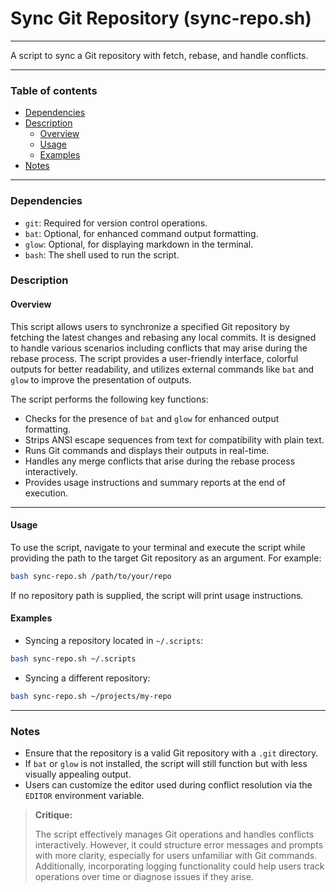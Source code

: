 # Sync Git Repository (sync-repo.sh)

---

A script to sync a Git repository with fetch, rebase, and handle conflicts.

---

### Table of contents

- [Dependencies](#dependencies)
- [Description](#description)
    - [Overview](#overview)
    - [Usage](#usage)
    - [Examples](#examples)
- [Notes](#notes)

---

<a name="dependencies" />

### Dependencies

- `git`: Required for version control operations.
- `bat`: Optional, for enhanced command output formatting.
- `glow`: Optional, for displaying markdown in the terminal.
- `bash`: The shell used to run the script.

<a name="description" />

### Description

<a name="overview" />

#### Overview

This script allows users to synchronize a specified Git repository by fetching the latest changes and rebasing any local commits. It is designed to handle various scenarios including conflicts that may arise during the rebase process. The script provides a user-friendly interface, colorful outputs for better readability, and utilizes external commands like `bat` and `glow` to improve the presentation of outputs.

The script performs the following key functions:
- Checks for the presence of `bat` and `glow` for enhanced output formatting.
- Strips ANSI escape sequences from text for compatibility with plain text.
- Runs Git commands and displays their outputs in real-time.
- Handles any merge conflicts that arise during the rebase process interactively.
- Provides usage instructions and summary reports at the end of execution.

---

<a name="usage" />

#### Usage

To use the script, navigate to your terminal and execute the script while providing the path to the target Git repository as an argument. For example:
```bash
bash sync-repo.sh /path/to/your/repo
```

If no repository path is supplied, the script will print usage instructions.

<a name="examples" />

#### Examples

- Syncing a repository located in `~/.scripts`:
```bash
bash sync-repo.sh ~/.scripts
```
- Syncing a different repository:
```bash
bash sync-repo.sh ~/projects/my-repo
```

---

<a name="notes" />

### Notes

- Ensure that the repository is a valid Git repository with a `.git` directory.
- If `bat` or `glow` is not installed, the script will still function but with less visually appealing output.
- Users can customize the editor used during conflict resolution via the `EDITOR` environment variable.

> **Critique:**
> 
> The script effectively manages Git operations and handles conflicts interactively. However, it could structure error messages and prompts with more clarity, especially for users unfamiliar with Git commands. Additionally, incorporating logging functionality could help users track operations over time or diagnose issues if they arise.